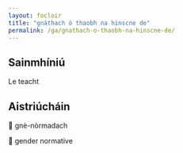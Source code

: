 ```yaml
---
layout: focloir
title: "gnáthach ó thaobh na hinscne de"
permalink: /ga/gnathach-o-thaobh-na-hinscne-de/
---
```


## Sainmhíniú

Le teacht

## Aistriúcháin

&#x1f3f4;&#xe0067;&#xe0062;&#xe0073;&#xe0063;&#xe0074;&#xe007f; gnè-nòrmadach

&#x1f3f4;&#xe0067;&#xe0062;&#xe0065;&#xe006e;&#xe0067;&#xe007f; gender normative
